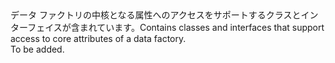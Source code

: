 <Namespace Name="Microsoft.Azure.Management.DataFactories.Core.Models">
  <Docs>
    <summary><span data-ttu-id="f40d6-101">データ ファクトリの中核となる属性へのアクセスをサポートするクラスとインターフェイスが含まれています。</span><span class="sxs-lookup"><span data-stu-id="f40d6-101">Contains classes and interfaces that support access to core attributes of a data factory.</span></span></summary> 
    <remarks>To be added.</remarks>
  </Docs>
</Namespace>
